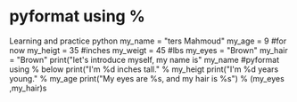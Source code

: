 # pyformat using %
Learning and practice python
my_name = "ters Mahmoud"
my_age = 9 #for now
my_heigt = 35 #inches
my_weigt = 45 #lbs
my_eyes = "Brown"
my_hair = "Brown"
print("let's introduce myself, my name is" my_name
#pyformat using % below
print("I'm %d inches tall." % my_heigt
print("I'm %d years young." % my_age
print("My eyes are %s, and my hair is %s") % (my_eyes ,my_hair)s
